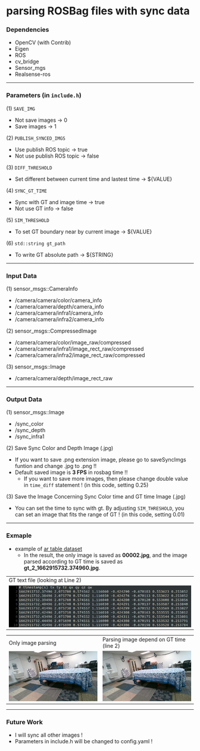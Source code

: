 # parsing ROSBag files with sync data
### Dependencies
- OpenCV (with Contrib)
- Eigen
- ROS
- cv_bridge
- Sensor_mgs
- Realsense-ros

---
### Parameters (in `include.h`)
(1) `SAVE_IMG`
- Not save images &rarr; 0
- Save images &rarr; 1

(2) `PUBLISH_SYNCED_IMGS`
- Use publish ROS topic &rarr; true
- Not use publish ROS topic &rarr; false

(3) `DIFF_THRESHOLD`
- Set different between current time and lastest time &rarr; ${VALUE}

(4) `SYNC_GT_TIME`
- Sync with GT and image time &rarr; true
- Not use GT info &rarr; false

(5) `SIM_THRESHOLD`
- To set GT boundary near by current image &rarr; ${VALUE}

(6) `std::string gt_path`
- To write GT absolute path &rarr; ${STRING}

---
### Input Data

(1) sensor_msgs::CameraInfo
- /camera/camera/color/camera_info
- /camera/camera/depth/camera_info
- /camera/camera/infra1/camera_info
- /camera/camera/infra2/camera_info <br>
  
(2) sensor_msgs::CompressedImage 
- /camera/camera/color/image_raw/compressed
- /camera/camera/infra1/image_rect_raw/compressed
- /camera/camera/infra2/image_rect_raw/compressed <br>

(3) sensor_msgs::Image
- /camera/camera/depth/image_rect_raw <br>

---
### Output Data
(1) sensor_msgs::Image
- /sync_color
- /sync_depth
- /sync_infra1

(2) Save Sync Color and Depth Image (.jpg)
- If you want to save .png extension image, please go to saveSyncImgs funtion and change .jpg to .png !!
- Default saved image is **3 FPS** in rosbag time !!
  - If you want to save more images, then please change double value in `time_diff` statement ! (in this code, setting 0.25)

(3) Save the Image Concerning Sync Color time and GT time Image (.jpg)
- You can set the time to sync with gt. By adjusting `SIM_THRESHOLD`, you can set an image that fits the range of GT ! (in this code, setting 0.01)

---
### Exmaple
- example of [ar table dataset](https://github.com/rpng/ar_table_dataset.git) 
  - In the result, the only image is saved as **00002.jpg**, and the image parsed according to GT time is saved as **gt_2_1662915732.374960.jpg**.

<table>
  <tr>
    <td> GT text file (looking at Line 2)</td>
  </tr>   
  <tr>
    <td> <img src="./example/gt_txt.png"/> </td>
  </tr> 
</table>

<table>
  <tr>
     <td> Only image parsing </td>
     <td> Parsing image depend on GT time (line 2) </td>
  </tr> 
  <tr>
     <td> <img src="./example/00002.jpg"/> </td>
     <td> <img src="./example/gt_2_1662915732.374960.jpg"/> </td>
  </tr>
</table>
  
---
### Future Work
- I will sync all other images !
- Parameters in include.h will be changed to config.yaml !

